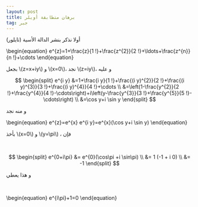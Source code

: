 ```yaml
---
layout: post
title: برهان متطابقة أويلر
tag: جبر
---
```



أولا نذكر بنشر الدالة الأسية (تايلور)

\begin{equation}
e^{z}=1+\frac{z}{1 !}+\frac{z^{2}}{2 !}+\ldots+\frac{z^{n}}{n !}+\cdots
\end{equation}


بجعل \\(z=x+iy\\) و \\(x=0\\)، نجد \\(z=iy\\)، و عليه
<br>

$$
\begin{split}
e^{i y} &=1+\frac{i y}{1 !}+\frac{(i y)^{2}}{2 !}+\frac{(i y)^{3}}{3 !}+\frac{(i y)^{4}}{4 !}+\cdots  \\
&=\left(1-\frac{y^{2}}{2 !}+\frac{y^{4}}{4 !}-\cdots\right)+i\left(y-\frac{y^{3}}{3 !}+\frac{y^{5}}{5 !}-\cdots\right) \\
&=\cos y+i \sin y
\end{split}
$$

و منه نجد

\begin{equation}
e^{z}=e^{x}  e^{i y}=e^{x}(\cos y+i \sin y)
\end{equation}

بأخذ \\(x=0\\) و \\(y=\pi\\) ،  فإن

<br>

$$
\begin{split}
e^{0+i\pi} &= e^{0}(\cos\pi +i \sin\pi) \\
&= 1 (-1 + i 0) \\
&= -1
\end{split}
$$

و هذا يعطي

<br>


\begin{equation}
e^{i\pi}+1=0
\end{equation}


